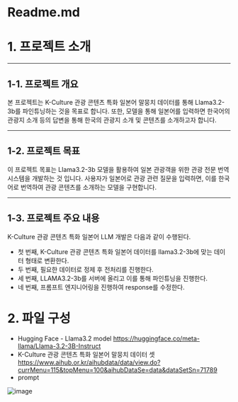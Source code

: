 # Readme.md
# **1. 프로젝트 소개**

---

## **1-1. 프로젝트 개요**

본 프로젝트는 K-Culture 관광 콘텐츠 특화 일본어 말뭉치 데이터를 통해 Llama3.2-3b를  파인튜닝하는 것을 목표로 합니다. 또한, 모델을 통해 일본어를 입력하면 한국어의 관광지 소개 등의 답변을 통해 한국의 관광지 소개 및 콘텐츠를 소개하고자 합니다. 

---

## **1-2. 프로젝트 목표**

이 프로젝트 목표는 Llama3.2-3b 모델을 활용하여 일본 관광객을 위한 관광 전문 번역 시스템을 개발하는 것 입니다. 사용자가 일본어로 관광 관련 질문을 입력하면, 이를 한국어로 번역하여 관광 콘텐츠를 소개하는 모델을 구현합니다.

---

## **1-3. 프로젝트 주요 내용**

K-Culture 관광 콘텐츠 특화 일본어 LLM 개발은 다음과 같이 수행된다.

- 첫 번째, K-Culture 관광 콘텐츠 특화 일본어 데이터를 llama3.2-3b에 맞는 데이터 형태로 변환한다.
- 두 번째, 필요한 데이터로 정제 후 전처리를 진행한다.
- 세 번째, LLAMA3.2-3b를 서버에 올리고 이를 통해 파인튜닝을 진행한다.
- 네 번째, 프롬프트 엔지니어링을 진행하여 response를 수정한다.

# **2. 파일 구성**

- Hugging Face - Llama3.2 model
  https://huggingface.co/meta-llama/Llama-3.2-3B-Instruct
- K-Culture 관광 콘텐츠 특화 일본어 말뭉치 데이터 셋
  https://www.aihub.or.kr/aihubdata/data/view.do?currMenu=115&topMenu=100&aihubDataSe=data&dataSetSn=71789
- prompt

![image](https://github.com/user-attachments/assets/511238b7-7252-42be-a69b-3d6225b207f6)


